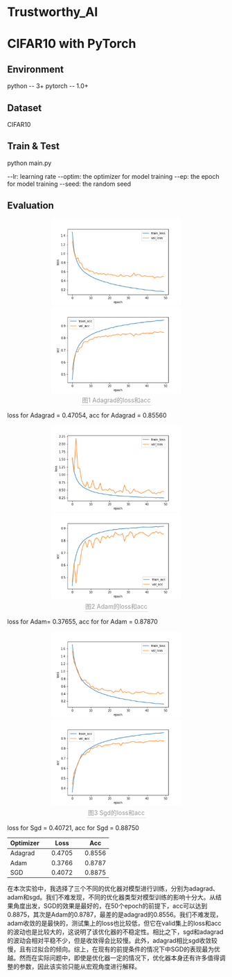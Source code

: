 # Trustworthy_AI
# CIFAR10 with PyTorch

## Environment

python  --  3+
pytorch --  1.0+

## Dataset

CIFAR10

## Train & Test

python main.py 

--lr: learning rate
--optim: the optimizer for model training
--ep:  the epoch for model training
--seed: the random seed

## Evaluation

<center class="half">    <img style="border-radius: 0.3125em;"     src="figure\ada_loss.png" width="300">    <img style="border-radius: 0.3125em;"     src="figure\ada_acc.png" width="300">    <br>    <div style="color:orange; border-bottom: 1px solid #d9d9d9;    display: inline-block;    color: #999;    padding: 2px;">图1 Adagrad的loss和acc</div></center>

loss for Adagrad = 0.47054, acc for Adagrad = 0.85560


<center class="half">    <img style="border-radius: 0.3125em;"     src="figure\adam_loss.png" width="300">    <img style="border-radius: 0.3125em;"     src="figure\adam_acc.png" width="300">    <br>    <div style="color:orange; border-bottom: 1px solid #d9d9d9;    display: inline-block;    color: #999;    padding: 2px;">图2 Adam的loss和acc</div></center>


loss for Adam= 0.37655, acc for for Adam = 0.87870


<center class="half">    <img style="border-radius: 0.3125em;"     src="figure\sgd_loss.png" width="300">    <img style="border-radius: 0.3125em;"     src="figure\sgd_acc.png" width="300">    <br>    <div style="color:orange; border-bottom: 1px solid #d9d9d9;    display: inline-block;    color: #999;    padding: 2px;">图3 Sgd的loss和acc</div></center>


loss for Sgd = 0.40721, acc for Sgd = 0.88750

| Optimizer |      | Loss   |      | Acc    |
| --------- | ---- | ------ | ---- | ------ |
| Adagrad   |      | 0.4705 |      | 0.8556 |
| Adam      |      | 0.3766 |      | 0.8787 |
| SGD       |      | 0.4072 |      | 0.8875 |

在本次实验中，我选择了三个不同的优化器对模型进行训练，分别为adagrad、adam和sgd。我们不难发现，不同的优化器类型对模型训练的影响十分大。从结果角度出发，SGD的效果是最好的，在50个epoch的前提下，acc可以达到0.8875，其次是Adam的0.8787，最差的是adagrad的0.8556。我们不难发现，adam收敛的是最快的，测试集上的loss也比较低，但它在valid集上的loss和acc的波动也是比较大的，这说明了该优化器的不稳定性。相比之下，sgd和adagrad的波动会相对平稳不少，但是收敛得会比较慢。此外，adagrad相比sgd收敛较慢，且有过拟合的倾向。综上，在现有的前提条件的情况下中SGD的表现最为优越。然而在实际问题中，即使是优化器一定的情况下，优化器本身还有许多值得调整的参数，因此该实验只能从宏观角度进行解释。


